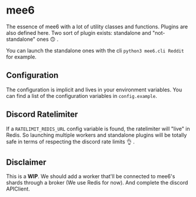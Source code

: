 # mee6

The essence of mee6 with a lot of utility classes and functions. Plugins are
also defined here. Two sort of plugin exists: standalone and "not-standalone"
ones 🙃 .

You can launch the standalone ones with the cli `python3 mee6.cli Reddit` for
example.

## Configuration

The configuration is implicit and lives in your environment variables. You can
find a list of the configuration variables in `config.example`.

## Discord Ratelimiter

If a `RATELIMIT_REDIS_URL` config variable is found, the ratelimiter will
"live" in Redis. So launching multiple workers and standalone plugins will be
totally safe in terms of respecting the discord rate limits 👌 .

## Disclaimer

This is a **WIP**. We should add a worker that'll be connected to mee6's shards
through a broker (We use Redis for now). And complete the discord APIClient.
